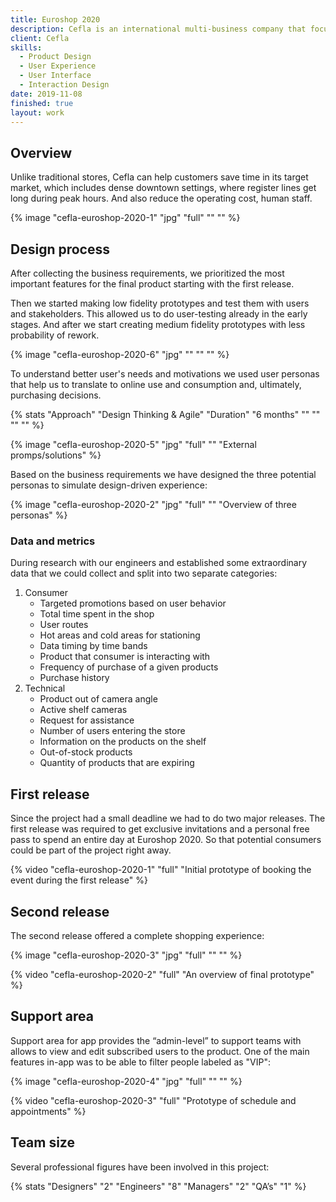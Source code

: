 ```yaml
---
title: Euroshop 2020
description: Cefla is an international multi-business company that focused on Civil and Industrial Plant Engineering, Retail Design Solutions, and more. I collaborated with them in the creation of the app which offers a demo used in Euroshop 2020 on the features of the innovative experience of simplified shopping, which will be released in 2022.
client: Cefla
skills:
  - Product Design
  - User Experience
  - User Interface
  - Interaction Design
date: 2019-11-08
finished: true
layout: work
---
```


## Overview

Unlike traditional stores, Cefla can help customers save time in its target market, which includes dense downtown settings, where register lines get long during peak hours. And also reduce the operating cost, human staff.

{% image "cefla-euroshop-2020-1" "jpg" "full" "" "" %}

## Design process

After collecting the business requirements, we prioritized the most important features for the final product starting with the first release.

Then we started making low fidelity prototypes and test them with users and stakeholders. This allowed us to do user-testing already in the early stages. And after we start creating medium fidelity prototypes with less probability of rework.

{% image "cefla-euroshop-2020-6" "jpg" "" "" "" %}

To understand better user's needs and motivations we used user personas that help us to translate to online use and consumption and, ultimately, purchasing decisions.

{% stats "Approach" "Design Thinking & Agile" "Duration" "6 months" "" "" "" "" %}

{% image "cefla-euroshop-2020-5" "jpg" "full" "" "External promps/solutions" %}

Based on the business requirements we have designed the three potential personas to simulate design-driven experience:

{% image "cefla-euroshop-2020-2" "jpg" "full" "" "Overview of three personas" %}

### Data and metrics

During research with our engineers and established some extraordinary data that we could collect and split into two separate categories:

1. Consumer
    - Targeted promotions based on user behavior
    - Total time spent in the shop
    - User routes
    - Hot areas and cold areas for stationing
    - Data timing by time bands
    - Product that consumer is interacting with
    - Frequency of purchase of a given products
    - Purchase history
2. Technical
    - Product out of camera angle
    - Active shelf cameras
    - Request for assistance
    - Number of users entering the store
    - Information on the products on the shelf
    - Out-of-stock products
    - Quantity of products that are expiring

## First release

Since the project had a small deadline we had to do two major releases. The first release was required to get exclusive invitations and a personal free pass to spend an entire day at Euroshop 2020. So that potential consumers could be part of the project right away.

{% video "cefla-euroshop-2020-1" "full" "Initial prototype of booking the event during the first release" %}

## Second release

The second release offered a complete shopping experience:

{% image "cefla-euroshop-2020-3" "jpg" "full" "" "" %}

{% video "cefla-euroshop-2020-2" "full" "An overview of final prototype" %}

## Support area

Support area for app provides the “admin-level” to support teams with allows to view and edit subscribed users to the product. One of the main features in-app was to be able to filter people labeled as "VIP":

{% image "cefla-euroshop-2020-4" "jpg" "full" "" "" %}

{% video "cefla-euroshop-2020-3" "full" "Prototype of schedule and appointments" %}

## Team size

Several professional figures have been involved in this project:

{% stats "Designers" "2" "Engineers" "8" "Managers" "2" "QA’s" "1" %}